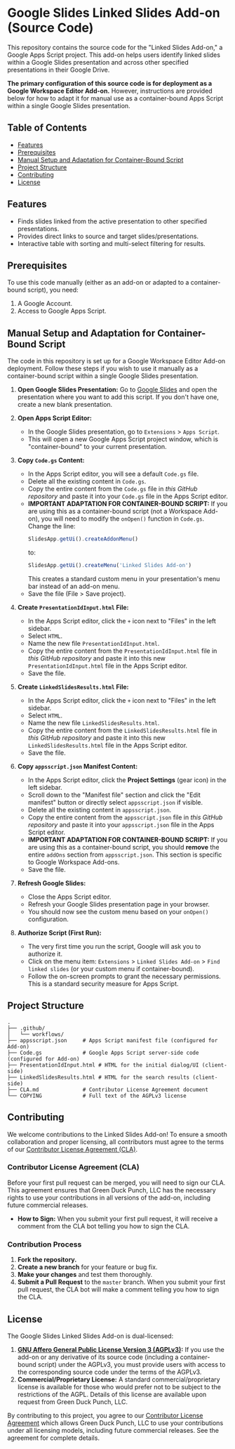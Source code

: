 # Google Slides Linked Slides Add-on (Source Code)

This repository contains the source code for the "Linked Slides Add-on," a Google Apps Script project. This add-on helps users identify linked slides within a Google Slides presentation and across other specified presentations in their Google Drive.

**The primary configuration of this source code is for deployment as a Google Workspace Editor Add-on.** However, instructions are provided below for how to adapt it for manual use as a container-bound Apps Script within a single Google Slides presentation.

## Table of Contents

-   [Features](#features)
-   [Prerequisites](#prerequisites)
-   [Manual Setup and Adaptation for Container-Bound Script](#manual-setup-and-adaptation-for-container-bound-script)
-   [Project Structure](#project-structure)
-   [Contributing](#contributing)
-   [License](#license)

## Features

-   Finds slides linked from the active presentation to other specified presentations.
-   Provides direct links to source and target slides/presentations.
-   Interactive table with sorting and multi-select filtering for results.

## Prerequisites

To use this code manually (either as an add-on or adapted to a container-bound script), you need:

1.  A Google Account.
2.  Access to Google Apps Script.

## Manual Setup and Adaptation for Container-Bound Script

The code in this repository is set up for a Google Workspace Editor Add-on deployment. Follow these steps if you wish to use it manually as a container-bound script within a single Google Slides presentation.

1.  **Open Google Slides Presentation:** Go to [Google Slides](https://docs.google.com/presentation/u/0/) and open the presentation where you want to add this script. If you don't have one, create a new blank presentation.

2.  **Open Apps Script Editor:**
    * In the Google Slides presentation, go to `Extensions` > `Apps Script`.
    * This will open a new Google Apps Script project window, which is "container-bound" to your current presentation.

3.  **Copy `Code.gs` Content:**
    * In the Apps Script editor, you will see a default `Code.gs` file.
    * Delete all the existing content in `Code.gs`.
    * Copy the entire content from the `Code.gs` file in *this GitHub repository* and paste it into your `Code.gs` file in the Apps Script editor.
    * **IMPORTANT ADAPTATION FOR CONTAINER-BOUND SCRIPT:** If you are using this as a container-bound script (not a Workspace Add-on), you will need to modify the `onOpen()` function in `Code.gs`. Change the line:
        ```javascript
        SlidesApp.getUi().createAddonMenu()
        ```
        to:
        ```javascript
        SlidesApp.getUi().createMenu('Linked Slides Add-on')
        ```
        This creates a standard custom menu in your presentation's menu bar instead of an add-on menu.
    * Save the file (File > Save project).

4.  **Create `PresentationIdInput.html` File:**
    * In the Apps Script editor, click the `+` icon next to "Files" in the left sidebar.
    * Select `HTML`.
    * Name the new file `PresentationIdInput.html`.
    * Copy the entire content from the `PresentationIdInput.html` file in *this GitHub repository* and paste it into this new `PresentationIdInput.html` file in the Apps Script editor.
    * Save the file.

5.  **Create `LinkedSlidesResults.html` File:**
    * In the Apps Script editor, click the `+` icon next to "Files" in the left sidebar.
    * Select `HTML`.
    * Name the new file `LinkedSlidesResults.html`.
    * Copy the entire content from the `LinkedSlidesResults.html` file in *this GitHub repository* and paste it into this new `LinkedSlidesResults.html` file in the Apps Script editor.
    * Save the file.

6.  **Copy `appsscript.json` Manifest Content:**
    * In the Apps Script editor, click the **Project Settings** (gear icon) in the left sidebar.
    * Scroll down to the "Manifest file" section and click the "Edit manifest" button or directly select `appsscript.json` if visible.
    * Delete all the existing content in `appsscript.json`.
    * Copy the entire content from the `appsscript.json` file in *this GitHub repository* and paste it into your `appsscript.json` file in the Apps Script editor.
    * **IMPORTANT ADAPTATION FOR CONTAINER-BOUND SCRIPT:** If you are using this as a container-bound script, you should **remove** the entire `addOns` section from `appsscript.json`. This section is specific to Google Workspace Add-ons.
    * Save the file.

7.  **Refresh Google Slides:**
    * Close the Apps Script editor.
    * Refresh your Google Slides presentation page in your browser.
    * You should now see the custom menu based on your `onOpen()` configuration.

8.  **Authorize Script (First Run):**
    * The very first time you run the script, Google will ask you to authorize it.
    * Click on the menu item: `Extensions` > `Linked Slides Add-on` > `Find linked slides` (or your custom menu if container-bound).
    * Follow the on-screen prompts to grant the necessary permissions. This is a standard security measure for Apps Script.

## Project Structure


```
.
├── .github/
│   └── workflows/
├── appsscript.json     # Apps Script manifest file (configured for Add-on)
├── Code.gs             # Google Apps Script server-side code (configured for Add-on)
├── PresentationIdInput.html # HTML for the initial dialog/UI (client-side)
├── LinkedSlidesResults.html # HTML for the search results (client-side)
├── CLA.md              # Contributor License Agreement document
└── COPYING             # Full text of the AGPLv3 license
```

## Contributing

We welcome contributions to the Linked Slides Add-on! To ensure a smooth collaboration and proper licensing, all contributors must agree to the terms of our [Contributor License Agreement (CLA)](CLA.md).

### Contributor License Agreement (CLA)

Before your first pull request can be merged, you will need to sign our CLA. This agreement ensures that Green Duck Punch, LLC has the necessary rights to use your contributions in all versions of the add-on, including future commercial releases.

* **How to Sign:** When you submit your first pull request, it will receive a comment from the CLA bot telling you how to sign the CLA.

### Contribution Process

1.  **Fork the repository.**
2.  **Create a new branch** for your feature or bug fix.
3.  **Make your changes** and test them thoroughly.
4.  **Submit a Pull Request** to the `master` branch. When you submit your first pull request, the CLA bot will make a comment telling you how to sign the CLA.

## License

The Google Slides Linked Slides Add-on is dual-licensed:

1.  **[GNU Affero General Public License Version 3 (AGPLv3)](https://www.gnu.org/licenses/agpl-3.0.html):** If you use the add-on or any derivative of its source code (including a container-bound script) under the AGPLv3, you must provide users with access to the corresponding source code under the terms of the AGPLv3.
2.  **Commercial/Proprietary License:** A standard commercial/proprietary license is available for those who would prefer not to be subject to the restrictions of the AGPL. Details of this license are available upon request from Green Duck Punch, LLC.
 
By contributing to this project, you agree to our [Contributor License Agreement](CLA.md) which allows Green Duck Punch, LLC to use your contributions under all licensing models, including future commercial releases. See the agreement for complete details.
